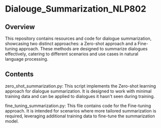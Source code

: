 # Dialouge_Summarization_NLP802

## Overview

This repository contains resources and code for dialogue summarization, showcasing two distinct approaches: a Zero-shot approach and a Fine-tuning approach. These methods are designed to summarize dialogues effectively, catering to different scenarios and use cases in natural language processing.

## Contents

zero_shot_summarization.py: This script implements the Zero-shot learning approach for dialogue summarization. It is designed to work with minimal training data and can be applied to dialogues it hasn't seen during training.

fine_tuning_summarization.py: This file contains code for the Fine-tuning approach. It is intended for scenarios where more tailored summarization is required, leveraging additional training data to fine-tune the summarization model.
